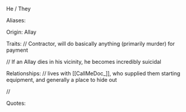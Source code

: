 He / They

Aliases:


Origin: Allay

Traits:
 // Contractor, will do basically anything (primarily murder) for payment

 // If an Allay dies in his vicinity, he becomes incredibly suicidal
 
Relationships:
 // lives with [[CallMeDoc_]], who supplied them starting equipment, and generally a place to hide out
 
 //

Quotes:
